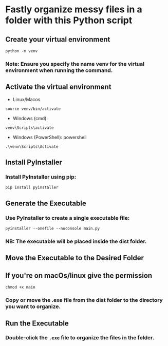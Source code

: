 # Fastly organize messy files in a folder with this Python script


## Create your virtual environment
```
python -m venv
```

### Note: Ensure you specify the name venv for the virtual environment when running the command.

## Activate the virtual environment
* Linux/Macos
```
source venv/bin/activate
```
* Windows (cmd):
```
venv\Scripts\activate
```
* Windows (PowerShell): powershell

```
.\venv\Scripts\Activate
```
## Install PyInstaller
### Install PyInstaller using pip:

```
pip install pyinstaller
```

## Generate the Executable
### Use PyInstaller to create a single executable file:
```
pyinstaller --onefile --noconsole main.py
```

### **NB: The executable will be placed inside the dist folder.**

## Move the Executable to the Desired Folder

## If you're on macOs/linux give the permission
```
chmod +x main
```
### Copy or move the .exe file from the dist folder to the directory you want to organize.

## Run the Executable
### Double-click the ```.exe``` file to organize the files in the folder.
